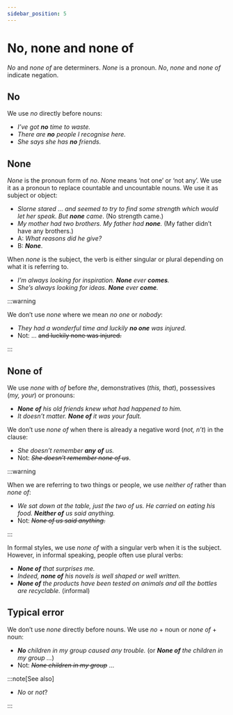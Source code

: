 ```yaml
---
sidebar_position: 5
---
```


# No, none and none of

*No* and *none of* are determiners. *None* is a pronoun. *No*, *none* and *none* *of* indicate negation.

## No

We use *no* directly before nouns:

- *I’ve got **no** time to waste.*
- *There are **no** people I recognise here.*
- *She says she has **no** friends.*

## None

*None* is the pronoun form of *no*. *None* means ‘not one’ or ‘not any’. We use it as a pronoun to replace countable and uncountable nouns. We use it as subject or object:

- *Slorne stared … and seemed to try to find some strength which would let her speak. But **none** came*. (No strength came.)
- *My mother had two brothers. My father had **none**.* (My father didn’t have any brothers.)
- A: *What reasons did he give?*
- B: ***None***.

When *none* is the subject, the verb is either singular or plural depending on what it is referring to.

- *I’m always looking for inspiration. **None** ever **comes**.*
- *She’s always looking for ideas. **None** ever **come**.*

:::warning

We don’t use *none* where we mean *no one* or *nobody*:

- *They had a wonderful time and luckily **no one** was injured.*
- Not: … ~~and luckily none was injured.~~

:::

## None of

We use *none* with *of* before *the*, demonstratives (*this, that*), possessives (*my, your*) or pronouns:

- ***None*** ***of*** *his old friends knew what had happened to him.*
- *It doesn’t matter. **None of** it was your fault.*

We don’t use *none of* when there is already a negative word (*not, n’t*) in the clause:

- *She doesn’t remember **any*** ***of** us.*
- Not: *~~She doesn’t remember none of us~~*.

:::warning

When we are referring to two things or people, we use *neither of* rather than *none of*:

- *We sat down at the table, just the two of us. He carried on eating his food. **Neither of** us said anything.*
- Not: *~~None of us said anything.~~*

:::

In formal styles, we use *none of* with a singular verb when it is the subject. However, in informal speaking, people often use plural verbs:

- ***None of*** *that surprises me.*
- *Indeed, **none of** his novels is well shaped or well written.*
- ***None of*** *the products have been tested on animals and all the bottles are recyclable.* (informal)

## Typical error

We don’t use *none* directly before nouns. We use *no* + noun or *none of* + noun:

- ***No*** *children in my group caused any trouble.* (or ***None of*** *the children in my group …*)
- Not: *~~None children in my group~~* …

:::note[See also]

- *No* or *not*?

:::
